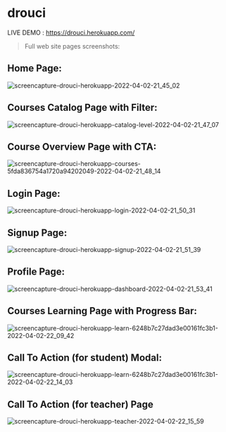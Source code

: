 # drouci
LIVE DEMO : https://drouci.herokuapp.com/

> Full web site pages screenshots:

## Home Page:

![screencapture-drouci-herokuapp-2022-04-02-21_45_02](https://user-images.githubusercontent.com/47576444/161400647-97872fb5-2953-42b0-bb57-ab86c0d7f278.png)

## Courses Catalog Page with Filter:

![screencapture-drouci-herokuapp-catalog-level-2022-04-02-21_47_07](https://user-images.githubusercontent.com/47576444/161400678-346d3b89-348d-4ae9-b5e8-2029f3e54fa5.png)

## Course Overview Page with CTA:
![screencapture-drouci-herokuapp-courses-5fda836754a1720a94202049-2022-04-02-21_48_14](https://user-images.githubusercontent.com/47576444/161400752-7f405c5b-0458-47ae-894e-2d9842a3fad2.png)

## Login Page:
![screencapture-drouci-herokuapp-login-2022-04-02-21_50_31](https://user-images.githubusercontent.com/47576444/161400776-c700c4a0-cf37-4207-b632-299a34eb726d.png)

## Signup Page:
![screencapture-drouci-herokuapp-signup-2022-04-02-21_51_39](https://user-images.githubusercontent.com/47576444/161400808-81932175-0e31-4459-92e1-cd5a1ed66457.png)

## Profile Page:
![screencapture-drouci-herokuapp-dashboard-2022-04-02-21_53_41](https://user-images.githubusercontent.com/47576444/161400905-677cc870-56cf-4105-a6dd-62adf3ac404f.png)

## Courses Learning Page with Progress Bar:
![screencapture-drouci-herokuapp-learn-6248b7c27dad3e00161fc3b1-2022-04-02-22_09_42](https://user-images.githubusercontent.com/47576444/161401354-73d01ee6-b6b2-4042-9daf-e4d3793cee7c.png)

## Call To Action (for student) Modal:

![screencapture-drouci-herokuapp-learn-6248b7c27dad3e00161fc3b1-2022-04-02-22_14_03](https://user-images.githubusercontent.com/47576444/161401443-84c7f7d2-119c-465e-b69d-487ad913c44f.png)

## Call To Action (for teacher) Page
![screencapture-drouci-herokuapp-teacher-2022-04-02-22_15_59](https://user-images.githubusercontent.com/47576444/161401490-316994cb-bb58-435f-9d42-0d1313f943fa.png)
